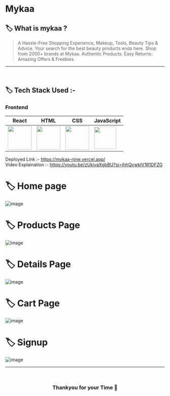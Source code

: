 # Mykaa

## 🏷️ What is mykaa ?

> A Hassle-Free Shopping Experience, Makeup, Tools, Beauty Tips & Advice. Your search for the best beauty products ends here. Shop from 2000+ brands at Mykaa. Authentic Products. Easy Returns. Amazing Offers & Freebies.

---

<br/>

## 🏷️ Tech Stack Used :-

### Frontend

| React                                                                                                                                                                                                                                                                                                                                                        | HTML                                                                                                                           | CSS                                                                                                                            | JavaScript                                                                                                                     |
| ------------------------------------------------------------------------------------------------------------------------------ | ------------------------------------------------------------------------------------------------------------------------------ | ------------------------------------------------------------------------------------------------------------------------------ | ------------------------------------------------------------------------------------------------------------------------------ |
| <img width="75px" src="https://user-images.githubusercontent.com/25181517/183897015-94a058a6-b86e-4e42-a37f-bf92061753e5.png">  | <img width="75px" src="https://user-images.githubusercontent.com/25181517/192158954-f88b5814-d510-4564-b285-dff7d6400dad.png"> | <img width="75px" src="https://user-images.githubusercontent.com/25181517/183898674-75a4a1b1-f960-4ea9-abcb-637170a00a75.png"> | <img width="70px" src="https://user-images.githubusercontent.com/25181517/117447155-6a868a00-af3d-11eb-9cfe-245df15c9f3f.png"> |

Deployed Link :- https://mykaa-nine.vercel.app/
<br/>
Video Explaination :- https://youtu.be/zUkiyaXgbBU?si=jhhQvwklV1R1DFZG

# 🏷️ Home page
![image](https://user-images.githubusercontent.com/104666876/229416629-82275a73-e061-44a7-9950-efb33dd7220c.png)
# 🏷️ Products Page
![image](https://user-images.githubusercontent.com/104666876/229416855-2712e6d1-e65f-494f-aa7d-963d67d42d82.png)
# 🏷️ Details Page
![image](https://user-images.githubusercontent.com/104666876/229417262-bc94de9c-7bc4-424d-86b6-88c3110e5b69.png)
# 🏷️ Cart Page
![image](https://user-images.githubusercontent.com/104666876/229417412-3a342a60-901d-40af-8e8a-d43951e29b22.png)
# 🏷️ Signup
![image](https://user-images.githubusercontent.com/104666876/229417485-0d4123b6-dabc-45ff-8d2e-dfb3cee392e7.png)


---

<br/>

<h3 align="center" >Thankyou for your Time 💝</h3>
